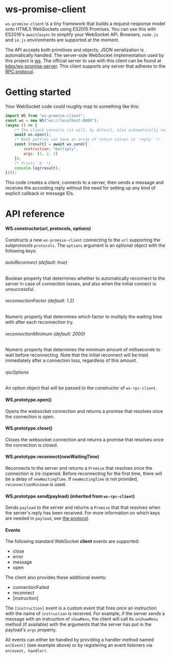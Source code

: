 # ws-promise-client
`ws-promise-client` is a tiny framework that builds a request-response model onto HTML5 WebSockets using ES2015 Promises. You can use this with ES2016's `await`/`async` to simplify your WebSocket API. Browsers, `node.js` and `io.js` environments are supported at the moment.

The API accepts both primitives and objects; JSON serialization is automatically handled. The server-side WebSocket implementation used by this project is [ws](https://github.com/websockets/ws). The official server to use with this client can be found at [kdex/ws-promise-server](https://github.com/kdex/ws-promise-server). This client supports any server that adheres to the [RPC protocol](https://github.com/kdex/ws-rpc-client/).
# Getting started
Your WebSocket code could roughly map to something like this:
```js
import WS from "ws-promise-client";
const ws = new WS("ws://localhost:8080");
(async () => {
	/* The client connects (it will, by default, also automatically reconnect) */
	await ws.open();
	/* Both parties can have an array of return values in `reply` */
	const [result] = await ws.send({
		instruction: "multiply",
		args: [1, 2, 3]
	});
	/* Prints `6` */
	console.log(result);
})();
```
This code creates a client, connects to a server, then sends a message and receives the according reply without the need for setting up any kind of explicit callback or message IDs.
# API reference
#### WS.constructor(url, protocols, options)
Constructs a new `ws-promise-client` connecting to the `url` supporting the subprotocols `protocols`. The `options` argument is an optional object with the following keys:
###### autoReconnect (default: true)
Boolean property that determines whether to automatically reconnect to the server in case of connection losses, and also when the initial connect is unsuccessful.
###### reconnectionFactor (default: 1.2)
Numeric property that determines which factor to multiply the waiting time with after each reconnection try.
###### reconnectionMinimum (default: 2000)
Numeric property that determines the minimum amount of milliseconds to wait before reconnecting. Note that the initial reconnect will be tried immediately after a connection loss, regardless of this amount.
###### rpcOptions
An option object that will be passed to the constructor of `ws-rpc-client`.
#### WS.prototype.open()
Opens the websocket connection and returns a promise that resolves once the connection is open.
#### WS.prototype.close()
Closes the websocket connection and returns a promise that resolves once the connection is closed.
#### WS.prototype.reconnect(newWaitingTime)
Reconnects to the server and returns a `Promise` that resolves once the connection is (re-)opened. Before reconnecting for the first time, there will be a delay of `newWaitingTime`. If `newWaitingTime` is not provided, `reconnectionMinimum` is used.
#### WS.prototype.send(payload) (inherited from `ws-rpc-client`)
Sends `payload` to the server and returns a `Promise` that that resolves when the server's reply has been received. For more information on which keys are needed in `payload`, see [the protocol](https://github.com/kdex/ws-rpc-client/).
#### Events
The following standard WebSocket **client** events are supported:
- close
- error
- message
- open

The client also provides these additional events:
- connectionFailed
- reconnect
- [instruction]

The `[instruction]` event is a custom event that fires once an instruction with the name of `instruction` is received. For example, if the server sends a message with an instruction of `showMenu`, the client will call its `onShowMenu` method (if available) with the arguments that the server has put in the payload's `args` property.

All events can either be handled by providing a handler method named `on[Event]` (see example above) or by registering an event listeners via `on(event, handler)`.